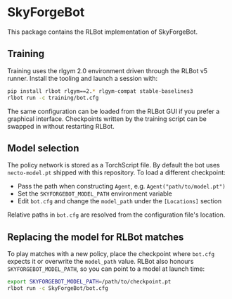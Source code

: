 # SkyForgeBot

This package contains the RLBot implementation of SkyForgeBot.

## Training

Training uses the rlgym 2.0 environment driven through the RLBot v5 runner.
Install the tooling and launch a session with:

```bash
pip install rlbot rlgym==2.* rlgym-compat stable-baselines3
rlbot run -c training/bot.cfg
```

The same configuration can be loaded from the RLBot GUI if you prefer a
graphical interface.  Checkpoints written by the training script can be swapped
in without restarting RLBot.

## Model selection

The policy network is stored as a TorchScript file. By default the bot uses
`necto-model.pt` shipped with this repository. To load a different checkpoint:

* Pass the path when constructing `Agent`, e.g. `Agent("path/to/model.pt")`
* Set the `SKYFORGEBOT_MODEL_PATH` environment variable
* Edit `bot.cfg` and change the `model_path` under the `[Locations]` section

Relative paths in `bot.cfg` are resolved from the configuration file's
location.

## Replacing the model for RLBot matches

To play matches with a new policy, place the checkpoint where `bot.cfg` expects
it or overwrite the `model_path` value. RLBot also honours
`SKYFORGEBOT_MODEL_PATH`, so you can point to a model at launch time:

```bash
export SKYFORGEBOT_MODEL_PATH=/path/to/checkpoint.pt
rlbot run -c SkyForgeBot/bot.cfg
```
